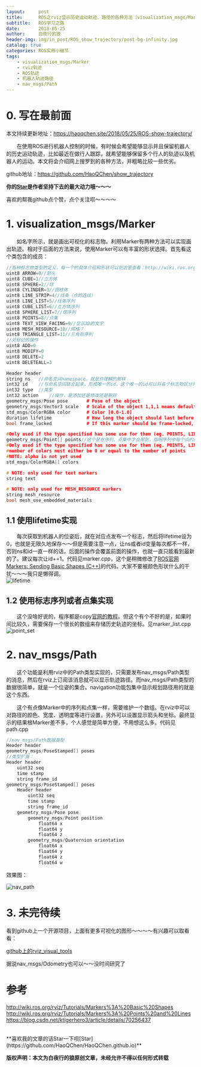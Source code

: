 ```yaml
---
layout:     post
title:      ROS之rviz显示历史运动轨迹、路径的各种方法（visualization_msgs/Marker、nav_msgs/Path）
subtitle:   ROS学习之路
date:       2018-05-25
author:     白夜行的狼
header-img: img/in_post/ROS_show_trajectory/post-bg-infinity.jpg
catalog: true
categories: ROS实用小细节
tags:
    - visualization_msgs/Marker
    - rviz轨迹
    - ROS轨迹
    - 机器人轨迹路径
    - nav_msgs/Path
--- 
```


# 0. 写在最前面
本文持续更新地址：<https://haoqchen.site/2018/05/25/ROS-show-trajectory/>

　　在使用ROS进行机器人控制的时候，有时候会希望能够显示并且保留机器人的历史运动轨迹，比如最近在做行人跟踪，就希望能够保留多个行人的轨迹以及机器人的运动。本文将会介绍网上搜罗到的各种方法，并粗略比较一些优劣。

github地址：<https://github.com/HaoQChen/show_trajectory>

**你的[Star](https://github.com/HaoQChen/HaoQChen.github.io)是作者坚持下去的最大动力哦～～～**

喜欢的帮我github点个赞，点个关注呗～～～～

# 1. visualization_msgs/Marker
　　如名字所示，就是画出可视化的标志物。利用Marker有两种方法可以实现画出轨迹。相对于后面的方法来说，使用Marker可以有丰富的形状选择。首先看这个类包含的成员： 
```cpp
//各种标志物类型的定义，每一个的具体介绍和形状可以到这里查看：http://wiki.ros.org/rviz/DisplayTypes/Marker
uint8 ARROW=0//箭头
uint8 CUBE=1//立方体
uint8 SPHERE=2//球
uint8 CYLINDER=3//圆柱体
uint8 LINE_STRIP=4//线条（点的连线）
uint8 LINE_LIST=5//线条序列
uint8 CUBE_LIST=6//立方体序列
uint8 SPHERE_LIST=7//球序列
uint8 POINTS=8//点集
uint8 TEXT_VIEW_FACING=9//显示3D的文字
uint8 MESH_RESOURCE=10//网格？
uint8 TRIANGLE_LIST=11//三角形序列
//对标记的操作
uint8 ADD=0
uint8 MODIFY=0
uint8 DELETE=2
uint8 DELETEALL=3

Header header
string ns   //命名空间namespace，就是你理解的那样
int32 id    //与命名空间联合起来，形成唯一的id，这个唯一的id可以将各个标志物区分开来，使得程序可以对指定的标志物进行操作
int32 type  //类型
int32 action    //操作，是添加还是修改还是删除
geometry_msgs/Pose pose       # Pose of the object
geometry_msgs/Vector3 scale   # Scale of the object 1,1,1 means default (usually 1 meter square)
std_msgs/ColorRGBA color      # Color [0.0-1.0]
duration lifetime             # How long the object should last before being automatically deleted.  0 means forever
bool frame_locked             # If this marker should be frame-locked, i.e. retransformed into its frame every timestep

#Only used if the type specified has some use for them (eg. POINTS, LINE_STRIP, ...)
geometry_msgs/Point[] points//这个是在序列、点集中才会用到，指明序列中每个点的位置
#Only used if the type specified has some use for them (eg. POINTS, LINE_STRIP, ...)
#number of colors must either be 0 or equal to the number of points
#NOTE: alpha is not yet used
std_msgs/ColorRGBA[] colors

# NOTE: only used for text markers
string text

# NOTE: only used for MESH_RESOURCE markers
string mesh_resource
bool mesh_use_embedded_materials
```

## 1.1 使用lifetime实现
　　每次获取到机器人的位姿后，就在对应点发布一个标志，然后将lifetime设为0，也就是无限久地保存～～但是需要注意一点，让ns或者id变量每次都不一样，否则ns和id一直一样的话，后面的操作会覆盖前面的操作，也就一直只能看到最新的了。建议每次让id+=1。代码见marker.cpp，这个是稍微修改了[ROS官网Markers: Sending Basic Shapes (C++)](http://wiki.ros.org/rviz/Tutorials/Markers%3A%20Basic%20Shapes)的代码。大家不要被颜色形状什么的干扰～～～我只是懒得调。  
![lifetime](/img/in_post/ROS_show_trajectory/lifetime.png)  

## 1.2 使用标志序列或者点集实现
　　这个没啥好说的，程序都是copy[官网的教程](http://wiki.ros.org/rviz/Tutorials/Markers%3A%20Points%20and%20Lines)。但这个有个不好的是，如果时间比较久，需要保存一个很长的数组来存储历史轨迹的坐标。见marker_list.cpp
![point_set](/img/in_post/ROS_show_trajectory/point_set.png)  

# 2. nav_msgs/Path
　　这个功能是利用rviz中的Path类型实现的，只需要发布nav_msgs/Path类型的消息，然后在rviz上订阅该消息就可以显示轨迹路径。而nav_msgs/Path类型的数据很简单，就是一个位姿的集合。navigation功能包集中显示规划路径用的就是这个东西。

　　这个有点像Marker中的序列和点集一样，需要维护一个数组。在rviz中可以对路径的颜色、宽度、透明度等进行设置，另外可以设置显示箭头和坐标。最终显示的结果根Marker差不多，个人感觉是简单方便，不用想这么多。代码见path.cpp

```cpp
//nav_msgs/Path数据类型  
Header header  
geometry_msgs/PoseStamped[] poses  
//类型扩展：  
Header header  
    uint32 seq  
    time stamp  
    string frame_id  
geometry_msgs/PoseStamped[] poses  
    Header header  
        uint32 seq  
        time stamp  
        string frame_id  
    geometry_msgs/Pose pose  
        geometry_msgs/Point position  
            float64 x  
            float64 y  
            float64 z  
        geometry_msgs/Quaternion orientation  
            float64 x  
            float64 y  
            float64 z  
            float64 w
```

效果图： 

![nav_path](/img/in_post/ROS_show_trajectory/nav_path.png)  

# 3. 未完待续
看到github上一个开源项目，上面有更多可视化的图形～～～～有兴趣可以取看看：

[github上的rviz_visual_tools](https://github.com/PickNikRobotics/rviz_visual_tools)

据说nav_msgs/Odometry也可以～～没时间研究了

# 参考
<http://wiki.ros.org/rviz/Tutorials/Markers%3A%20Basic%20Shapes>  
<http://wiki.ros.org/rviz/Tutorials/Markers%3A%20Points%20and%20Lines>  
<https://blog.csdn.net/ktigerhero3/article/details/70256437>  

<br>
**喜欢我的文章的话Star一下呗[Star](https://github.com/HaoQChen/HaoQChen.github.io)**

**版权声明：本文为白夜行的狼原创文章，未经允许不得以任何形式转载**